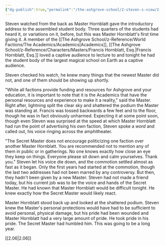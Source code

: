 ```yaml
---
{"dg-publish":true,"permalink":"/the-ashgrove-school/2-steven-s-view/2-05-no-politicking-please/"}
---
```


Steven watched from the back as Master Hornblatt gave the introductory address to the assembled student body. Three quarters of the students had heard it, or variations on it, before, but this was Master Hornblatt's first time giving it. A member of the [[The Ashgrove School/z-Reference/World Factions/The Academics/Academics\|Academics]], [[The Ashgrove School/z-Reference/Characters/Masters/Francis Hornblatt, Esq.\|Francis Hornblatt, Esq.]] loved a captive audience to lecture to and tonight he had the student body of the largest magical school on Earth as a captive audience. 

Steven checked his watch, he knew many things that the newest Master did not, and one of them should be showing up shortly. 

"While all factions provide funding and resources for Ashgrove and your education, it is important to note that it is the Academics that have the personal resources and experience to make it a reality," said the Master. Right after, lightning split the clear sky and shattered the podium the Master was standing at. Francis was tossed backwards a few feet and to the floor, though he was in fact obviously unharmed. Expecting it at some point soon, though even Steven was surprised at the speed at which Master Hornblatt had run the point of advertising his own faction, Steven spoke a *word* and called out, his voice ringing across the amphitheater.

"The Secret Master does not encourage politicizing one faction over another Master Hornblatt. You are recommended not to mention any of them in public or in gatherings. No one knows exactly how close an eye they keep on things. Everyone please sit down and calm yourselves. Thank you." Steven let his voice die down, and the commotion settled almost as fast as it began. Only the first years had started at the commotion, though the last two addresses had not been marred by any controversy. But then, they hadn't been given by a new Master. Steven had not made a friend today, but his current job was to be the voice and hands of the Secret Master. He had known that Master Hornblatt would be difficult tonight. He knew exactly how the Secret Master would likely react. 

Master Hornblatt stood back up and looked at the shattered podium. Steven knew the Master's personal protections would have had to be sufficient to avoid personal, physical damage, but his pride had been wounded and Master Hornblatt had a very large amount of pride. He took pride in his pride. The Secret Master had humbled him. This was going to be a long year.

[[2.06\|2.06]]